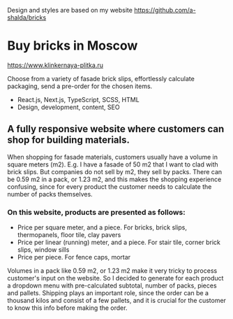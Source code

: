 Design and styles are based on my website https://github.com/a-shalda/bricks

# Buy bricks in Moscow

https://www.klinkernaya-plitka.ru

Choose from a variety of fasade brick slips, effortlessly calculate packaging, send a pre-order for the chosen items. 

* React.js, Next.js, TypeScript, SCSS, HTML
* Design, development, content, SEO

## A fully responsive website where customers can shop for building materials.

When shopping for fasade materials, customers usually have a volume in square meters (m2). E.g. I have a fasade of 50 m2 that I want to clad with brick slips. But companies do not sell by m2, they sell by packs. There can be 0.59 m2 in a pack, or 1.23 m2, and this makes the shopping experience confusing, since for every product the customer needs to calculate the number of packs themselves. 

### On this website, products are presented as follows: 

* Price per square meter, and a piece. For bricks, brick slips, thermopanels, floor tile, clay pavers
* Price per linear (running) meter, and a piece. For stair tile, corner brick slips, window sills
* Price per piece. For fence caps, mortar

Volumes in a pack like 0.59 m2, or 1.23 m2 make it very tricky to process customer's input on the website. So I decided to generate for each product a dropdown menu with pre-calculated subtotal, number of packs, pieces and pallets. Shipping plays an important role, since the order can be a thousand kilos and consist of a few pallets, and it is crucial for the customer to know this info before making the order.